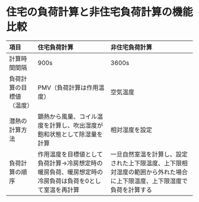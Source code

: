 # 住宅の負荷計算と非住宅負荷計算の機能比較


| 項目 | 住宅負荷計算 | 非住宅負荷計算 |  
| :--- | :--- | :--- |  
| 計算時間間隔 | 900s | 3600s |  
| 負荷計算の目標値（温度） | PMV（負荷計算は作用温度） | 空気温度 |  
| 潜熱の計算方法 | 顕熱から風量、コイル温度を計算し、吹出湿度が飽和状態として除湿量を計算 | 相対湿度を設定 |  
| 負荷計算の順序 | 作用温度を目標値として負荷計算→冷房想定時の暖房負荷、暖房想定時の冷房負荷は負荷を0として室温を再計算 | 一旦自然室温を計算し、設定された上下限温度、上下限相対湿度の範囲から外れた場合に上下限温度、上下限湿度で負荷を計算する |  
